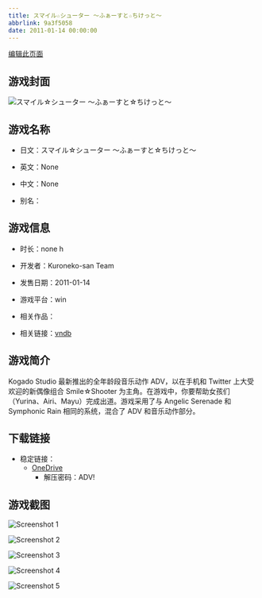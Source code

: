 ```yaml
---
title: スマイル☆シューター ～ふぁーすと☆ちけっと～
abbrlink: 9a3f5058
date: 2011-01-14 00:00:00
---
```

[编辑此页面](https://github.com/ACG-3/ADV3-source/blob/main/source/_posts/games/%E3%82%B9%E3%83%9E%E3%82%A4%E3%83%AB%E2%98%86%E3%82%B7%E3%83%A5%E3%83%BC%E3%82%BF%E3%83%BC%20%EF%BD%9E%E3%81%B5%E3%81%81%E3%83%BC%E3%81%99%E3%81%A8%E2%98%86%E3%81%A1%E3%81%91%E3%81%A3%E3%81%A8%EF%BD%9E.md)

## 游戏封面

![スマイル☆シューター ～ふぁーすと☆ちけっと～](https://pan.timero.xyz/d/onedrive/img_lib_001/%E3%82%B9%E3%83%9E%E3%82%A4%E3%83%AB%E2%98%86%E3%82%B7%E3%83%A5%E3%83%BC%E3%82%BF%E3%83%BC%20%EF%BD%9E%E3%81%B5%E3%81%81%E3%83%BC%E3%81%99%E3%81%A8%E2%98%86%E3%81%A1%E3%81%91%E3%81%A3%E3%81%A8%EF%BD%9E_cover.avif)


## 游戏名称

- 日文：スマイル☆シューター ～ふぁーすと☆ちけっと～
- 英文：None
- 中文：None

- 别名：


## 游戏信息

- 时长：none h
- 开发者：Kuroneko-san Team
- 发售日期：2011-01-14
- 游戏平台：win
- 相关作品：

- 相关链接：[vndb](https://vndb.org/v5784)


## 游戏简介

Kogado Studio 最新推出的全年龄段音乐动作 ADV，以在手机和 Twitter 上大受欢迎的新偶像组合 Smile☆Shooter 为主角。在游戏中，你要帮助女孩们（Yurina、Airi、Mayu）完成出道。游戏采用了与 Angelic Serenade 和 Symphonic Rain 相同的系统，混合了 ADV 和音乐动作部分。




## 下载链接

- 稳定链接：
    - [OneDrive](https://pan.timero.xyz/onedrive/adv_lib_001/%E3%82%B9%E3%83%9E%E3%82%A4%E3%83%AB%E2%98%86%E3%82%B7%E3%83%A5%E3%83%BC%E3%82%BF%E3%83%BC%20%EF%BD%9E%E3%81%B5%E3%81%81%E3%83%BC%E3%81%99%E3%81%A8%E2%98%86%E3%81%A1%E3%81%91%E3%81%A3%E3%81%A8%EF%BD%9E)
        - 解压密码：ADV!



## 游戏截图


![Screenshot 1](https://pan.timero.xyz/d/onedrive/img_lib_001/%E3%82%B9%E3%83%9E%E3%82%A4%E3%83%AB%E2%98%86%E3%82%B7%E3%83%A5%E3%83%BC%E3%82%BF%E3%83%BC%20%EF%BD%9E%E3%81%B5%E3%81%81%E3%83%BC%E3%81%99%E3%81%A8%E2%98%86%E3%81%A1%E3%81%91%E3%81%A3%E3%81%A8%EF%BD%9E_Screenshot_1.avif)

![Screenshot 2](https://pan.timero.xyz/d/onedrive/img_lib_001/%E3%82%B9%E3%83%9E%E3%82%A4%E3%83%AB%E2%98%86%E3%82%B7%E3%83%A5%E3%83%BC%E3%82%BF%E3%83%BC%20%EF%BD%9E%E3%81%B5%E3%81%81%E3%83%BC%E3%81%99%E3%81%A8%E2%98%86%E3%81%A1%E3%81%91%E3%81%A3%E3%81%A8%EF%BD%9E_Screenshot_2.avif)

![Screenshot 3](https://pan.timero.xyz/d/onedrive/img_lib_001/%E3%82%B9%E3%83%9E%E3%82%A4%E3%83%AB%E2%98%86%E3%82%B7%E3%83%A5%E3%83%BC%E3%82%BF%E3%83%BC%20%EF%BD%9E%E3%81%B5%E3%81%81%E3%83%BC%E3%81%99%E3%81%A8%E2%98%86%E3%81%A1%E3%81%91%E3%81%A3%E3%81%A8%EF%BD%9E_Screenshot_3.avif)

![Screenshot 4](https://pan.timero.xyz/d/onedrive/img_lib_001/%E3%82%B9%E3%83%9E%E3%82%A4%E3%83%AB%E2%98%86%E3%82%B7%E3%83%A5%E3%83%BC%E3%82%BF%E3%83%BC%20%EF%BD%9E%E3%81%B5%E3%81%81%E3%83%BC%E3%81%99%E3%81%A8%E2%98%86%E3%81%A1%E3%81%91%E3%81%A3%E3%81%A8%EF%BD%9E_Screenshot_4.avif)

![Screenshot 5](https://pan.timero.xyz/d/onedrive/img_lib_001/%E3%82%B9%E3%83%9E%E3%82%A4%E3%83%AB%E2%98%86%E3%82%B7%E3%83%A5%E3%83%BC%E3%82%BF%E3%83%BC%20%EF%BD%9E%E3%81%B5%E3%81%81%E3%83%BC%E3%81%99%E3%81%A8%E2%98%86%E3%81%A1%E3%81%91%E3%81%A3%E3%81%A8%EF%BD%9E_Screenshot_5.avif)

